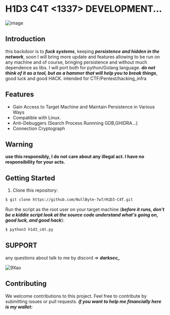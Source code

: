 # H1D3 C4T <1337> DEVELOPMENT...

![image](https://github.com/user-attachments/assets/b2194620-10b6-4da7-ad5d-f0c4844f454a)



## Introduction

this backdoor is to ***fuck systems***, keeping ***persistence and hidden in the network***, soon I will bring more update and features allowing to be run on any machine and of course, bringing persistence and without much dependence as libs. I will port both for python/Golang language. ***do not think of it as a tool, but as a hammer that will help you to break things***, good luck and good HACK. intended for CTF/Pentest/hacking_infra

## Features

- Gain Access to Target Machine and Maintain Persistence in Various Ways
- Compatible with Linux.
- Anti-Debuggers (Search Process Runnning GDB,GHIDRA...)
- Connection Cryptograph

## Warning

**use this responsibly, I do not care about any illegal act. I have no responsibility for your acts.**

## Getting Started

1. Clone this repository:

```bash
$ git clone https://github.com/NullByte-7w7/H1D3-C4T.git
```
Run the script as the root user on your target machine (***before it runs, don't be a kiddie script look at the source code understand what's going on, good luck, and good hack***):

```bash
$ python3 h1d3_c4t.py
```

## SUPPORT

any questions about talk to me by discord => ***darksec_***



![9Xao](https://github.com/user-attachments/assets/18304b83-60a4-491f-bffd-21e32057a305)

## Contributing

We welcome contributions to this project. Feel free to contribute by submitting issues or pull requests. ***if you want to help me financially here is my wallet:***
